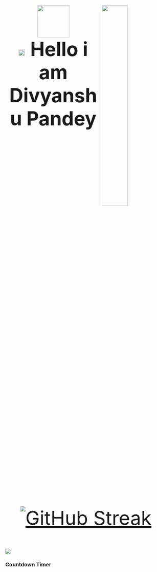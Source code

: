 <div>
  <img align="right" width="40%" src="https://owlbertsio-resized.s3.amazonaws.com/Popper.psd.full.png">
</div>
<div id="header" align="center">
  <img src="https://media.giphy.com/media/M9gbBd9nbDrOTu1Mqx/giphy.gif" width="100"/>
</div>

<img src="https://media4.giphy.com/media/hvRJCLFzcasrR4ia7z/giphy.gif?cid=6c09b9522374v1dy9d4s7yqrb1v745bw7pr7i1kyqo3oben1&ep=v1_internal_gif_by_id&rid=giphy.gif&ct=s" height="20px" width="20px"> <B>Hello i am Divyanshu Pandey</B>


<a href="https://git.io/streak-stats"><img src="https://github-readme-streak-stats.herokuapp.com?user=Divyanshu-85&theme=dark&date_format=M%20j%5B%2C%20Y%5D&exclude_days=Sun%2CMon%2CTue%2CWed%2CThu%2CFri%2CSat&ring=EB0000" alt="GitHub Streak" /></a>




 <img src="https://github.com/Divyanshu-85/Required-Document/blob/main/Skills_Animation_Dark.gif">



















### Countdown Timer
<!DOCTYPE HTML>
<html lang="en">
<head>
<meta name="viewport" content="width=device-width, initial-scale=1">
<style>
  p {
    text-align: center;
    font-size: 60px;
    margin-top: 0px;
  }
</style>
</head>
<body>

<p id="demo"></p>

<script>
<scr="https://github.com/Divyanshu-85/Required-Document/blob/main/web-doc/Count.js ">
</script>

</body>
</html>
